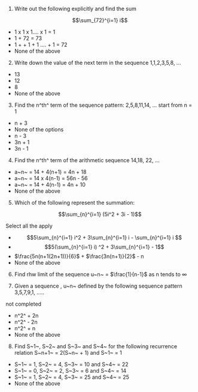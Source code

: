 1. Write out the following explicitly and find the sum

$$\sum_{72}^{i=1} i$$

- 1 x 1 x 1.... x 1 = 1
- 1 + 72 = 73
- 1 + + 1 + 1 .... + 1 = 72
- None of the above

2. Write down the value of the next term in the sequence 1,1,2,3,5,8, ...

- 13
- 12
- 8
- None of the above

3. Find the n^th^ term of the sequence pattern: 2,5,8,11,14, ... start from n = 1

- n + 3
- None of the options
- n - 3
- 3n + 1
- 3n - 1

4. Find the n^th^ term of the arithmetic sequence 14,18, 22, ...

- a~n~ = 14 + 4(n+1) = 4n + 18
- a~n~ = 14 x 4(n-1) = 56n - 56
- a~n~ = 14 + 4(n-1) = 4n + 10
- None of the above

5. Which of the following represent the summation:

$$\sum_{n}^{i=1} (5i^2 + 3i - 1)$$

Select all the apply

- $$5\sum_{n}^{i=1} i^2 + 3\sum_{n}^{i=1} i - \sum_{n}^{i=1} i $$
- $$5(\sum_{n}^{i=1} i) ^2  + 3\sum_{n}^{i=1} - 1$$
- $\frac{5n(n+1(2n+1))}{6}$ + $\frac{3n(n+1)}{2}$ - n
- None of the above

6. Find rhw limit of the sequence u~n~ = $\frac{1}{n-1}$ as n tends to ∞

7. Given a sequence , u~n~ defined by the following sequence pattern 3,5,7,9,1, .....

not completed

- n^2^ + 2n
- n^2^ - 2n
- n^2^ + n
- None of the above

8. Find S~1~, S~2~ and S~3~ and S~4~ for the following recurrence relation
   S~n+1~ = 2(S~n~ + 1) and S~1~ = 1

- S~1~ = 1, S~2~ = 4, S~3~ = 10 and S~4~ = 22
- S~1~ = 0, S~2~ = 2, S~3~ = 6 and S~4~ = 14
- S~1~ = 1, S~2~ = 4, S~3~ = 25 and S~4~ = 25
- None of the above
